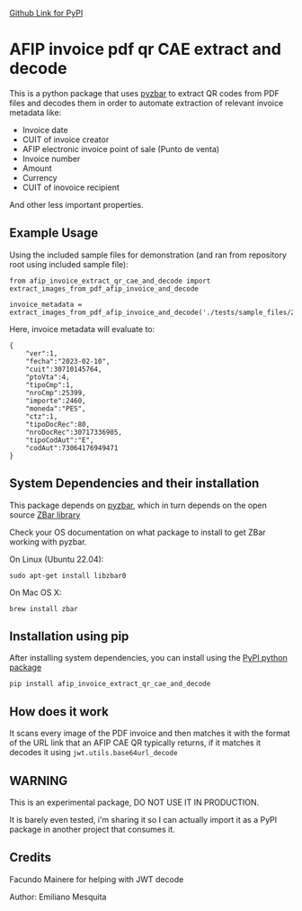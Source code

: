 [Github Link for PyPI](https://github.com/mezka/afip_invoice_extract_qr_cae_and_decode)

# AFIP invoice pdf qr CAE extract and decode

This is a python package that uses [pyzbar](https://pypi.org/project/pyzbar/) to extract QR codes from PDF files and decodes them in order to automate extraction of relevant invoice metadata like:

- Invoice date
- CUIT of invoice creator
- AFIP electronic invoice point of sale (Punto de venta)
- Invoice number
- Amount
- Currency
- CUIT of inovoice recipient

And other less important properties.

## Example Usage

Using the included sample files for demonstration (and ran from repository root using included sample file):

```
from afip_invoice_extract_qr_cae_and_decode import extract_images_from_pdf_afip_invoice_and_decode

invoice_metadata = extract_images_from_pdf_afip_invoice_and_decode('./tests/sample_files/2000005044986390.pdf')
```

Here, invoice metadata will evaluate to:

```
{
    "ver":1,
    "fecha":"2023-02-10",
    "cuit":30710145764,
    "ptoVta":4,
    "tipoCmp":1,
    "nroCmp":25399,
    "importe":2460,
    "moneda":"PES",
    "ctz":1,
    "tipoDocRec":80,
    "nroDocRec":30717336905,
    "tipoCodAut":"E",
    "codAut":73064176949471
}
```

## System Dependencies and their installation

This package depends on [pyzbar](https://pypi.org/project/pyzbar/), which in turn depends on the open source [ZBar library](https://zbar.sourceforge.net/)

Check your OS documentation on what package to install to get ZBar working with pyzbar.

On Linux (Ubuntu 22.04):

`sudo apt-get install libzbar0`


On Mac OS X:

`brew install zbar`

## Installation using pip

After installing system dependencies, you can install using the [PyPI python package](https://pypi.org/project/afip_invoice_extract_qr_cae_and_decode/)

`pip install afip_invoice_extract_qr_cae_and_decode`

## How does it work

It scans every image of the PDF invoice and then matches it with the format of the URL link that an AFIP CAE QR typically returns, if it matches it decodes it using `jwt.utils.base64url_decode`

## WARNING

This is an experimental package, DO NOT USE IT IN PRODUCTION.

It is barely even tested, i'm sharing it so I can actually import it as a PyPI package in another project that consumes it.

## Credits

Facundo Mainere for helping with JWT decode

Author: Emiliano Mesquita


